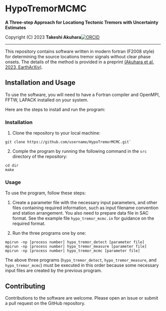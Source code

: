 # HypoTremorMCMC

__A Three-step Approach for Locationg Tectonic Tremors with Uncertainty Estimates__

Copyright (C) 2023 __Takeshi Akuhara__[![ORCID](https://orcid.org/sites/default/files/images/orcid_16x16.png)](https://orcid.org/0000-0002-6129-8459)

---

This repository contains software written in modern fortran (F2008 style) for 
determining the source locations tremor signals without clear phase onsets. The details of the method is provided in a preprint 
[(Akuhara et al. 2023, EarthArXiv)](https://doi.org/10.31223/X59S9J).
 
## Installation and Usage

To use the software, you will need to have a Fortran compiler and OpenMPI, FFTW, LAPACK installed on your system. 

Here are the steps to install and run the program:

### Installation 

1. Clone the repository to your local machine:
```
git clone https://github.com/username/HypoTremorMCMC.git` 
```

2. Comple the program by running the following command in the `src` directory of the repository: 

```
cd dir
make
``` 

### Usage

To use the program, follow these steps: 

1. Create a parameter file with the necessary input parameters, and other files containing required information, such as input filename convention and station arrangement. You also need to prepare data file in SAC format. See the example file `hypo_tremor_mcmc.in` for guidance on the required format. 


2. Run the three programs one by one:

```
mpirun -np [process number] hypo_tremor_detect [parameter file]
mpirun -np [process number] hypo_tremor_measure [parameter file]
mpirun -np [process number] hypo_tremor_mcmc [parameter file]
```

The above three programs (`hypo_tremor_detect`, `hypo_tremor_measure`, and `hypo_tremor_mcmc`) must be executed in this order because some necessary input files are created by the previous program. 


## Contributing

Contributions to the software are welcome. Please open an issue or submit a pull request on the GitHub repository.
